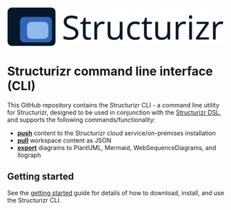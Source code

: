 ![Structurizr](docs/images/structurizr-banner.png)

# Structurizr command line interface (CLI)

This GitHub repository contains the Structurizr CLI - a command line utility for Structurizr, designed to be used in conjunction with the [Structurizr DSL](https://github.com/structurizr/dsl), and supports the following commands/functionality:

- [__push__](docs/push.md) content to the Structurizr cloud service/on-premises installation
- [__pull__](docs/push.md) workspace content as JSON
- [__export__](docs/export.md) diagrams to PlantUML, Mermaid, WebSequenceDiagrams, and Ilograph

## Getting started

See the [getting started](docs/getting-started.md) guide for details of how to download, install, and use the Structurizr CLI.